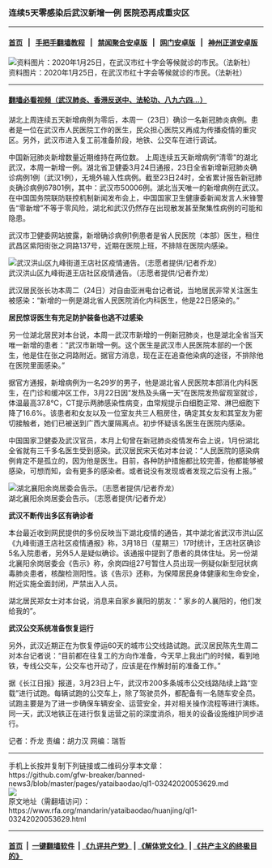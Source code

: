 ### 连续5天零感染后武汉新增一例  医院恐再成重灾区
------------------------

#### [首页](https://github.com/gfw-breaker/banned-news3/blob/master/README.md) &nbsp;&nbsp;|&nbsp;&nbsp; [手把手翻墙教程](https://github.com/gfw-breaker/guides/wiki) &nbsp;&nbsp;|&nbsp;&nbsp; [禁闻聚合安卓版](https://github.com/gfw-breaker/bn-android) &nbsp;&nbsp;|&nbsp;&nbsp; [网门安卓版](https://github.com/oGate2/oGate) &nbsp;&nbsp;|&nbsp;&nbsp; [神州正道安卓版](https://github.com/SzzdOgate/update) 



<div id="headerimg">
 <img alt="资料图片：2020年1月25日，在武汉市红十字会等候就诊的市民。（法新社）" src="https://www.rfa.org/mandarin/yataibaodao/huanjing/ql1-03242020053629.html/AFP_199808.jpg/@@images/b1010a61-109d-459a-908b-d2a17dd002d2.jpeg" title="资料图片：2020年1月25日，在武汉市红十字会等候就诊的市民。（法新社）"/>
 <div id="headerimgcontents">
  <div id="headerimgcaption">
   <span>
    资料图片：2020年1月25日，在武汉市红十字会等候就诊的市民。（法新社）
   </span>
   <!-- zoomattribute -->
  </div>
  <!-- headerimgcaption -->
 </div>
 <!-- headerimagecontents -->
</div>

<hr/>


#### [翻墙必看视频（武汉肺炎、香港反送中、法轮功、八九六四...）](https://github.com/gfw-breaker/banned-news3/blob/master/pages/link3.md)

<div id="storytext">
 <div>
  <div class="slot_header">
  </div>
 </div>
 <p>
  湖北上周连续五天新增病例为零后，本周一（23日）确诊一名新冠肺炎病例。患者是一位在武汉市人民医院工作的医生，民众担心医院又再成为传播疫情的重灾区。另外，武汉市进入复工前准备阶段，地铁、公交车在进行调试。
 </p>
 <p>
  中国新冠肺炎新增数量近期维持在两位数。 上周连续五天新增病例“清零”的湖北武汉，本周一新增一例。湖北省卫健委3月24日通报，23日全省新增新冠肺炎确诊病例1例（武汉1例），无境外输入性病例。截至23日24时，全省累计报告新冠肺炎确诊病例67801例，其中：武汉市50006例。湖北当天唯一的新增病例在武汉。在中国国务院联防联控机制新闻发布会上，中国国家卫生健康委新闻发言人米锋警告“零新增”不等于零风险，湖北和武汉仍然存在出现散发甚至聚集性病例的可能和隐患。
 </p>
 <p>
 </p>
 <p>
 </p>
 <p>
  武汉市卫健委网站披露，新增确诊病例1例患者是省人民医院（本部）医生，租住武昌区紫阳街张之洞路137号，近期在医院上班，不排除在医院内感染。
 </p>
 <p>
 </p>
 <p>
  <div class="image-inline captioned" style="width:1500px;">
   <div style="width:1500px;">
    <img alt="武汉洪山区九峰街道王店社区疫情通告。（志愿者提供/记者乔龙）" src="https://www.rfa.org/mandarin/yataibaodao/huanjing/ql1-03242020053629.html/m0324-ql1p1.jpg" title="武汉洪山区九峰街道王店社区疫情通告。（志愿者提供/记者乔龙）"/>
   </div>
   <div class="image-caption">
    <span style="width:1500px;">
     武汉洪山区九峰街道王店社区疫情通告。（志愿者提供/记者乔龙）
    </span>
    <span class="copyright">
    </span>
   </div>
  </div>
 </p>
 <p>
  武汉居民张长功本周二（24日）对自由亚洲电台记者说，当地居民非常关注医生被感染：“新增的一例是湖北省人民医院消化内科医生，他是22日感染的。”
 </p>
 <p>
  <b>
   居民惊讶医生有充足防护装备也逃不过感染
  </b>
 </p>
 <p>
  另一位湖北居民对本台说，本周一武汉市新增的一例新冠肺炎，也是湖北全省当天唯一新增的患者：“武汉市新增一例。这个医生是武汉市人民医院本部的一个医生，他是住在张之洞路附近。据官方消息，现在正在追查他染病的途径，不排除他在医院里面感染。”
 </p>
 <p>
  据官方通报，新增病例为一名29岁的男子，他是湖北省人民医院本部消化内科医生，在门诊和缓冲区工作，3月22日因“发热及头痛一天”在医院发热留观室就诊，体温最高37.8℃，CT提示两肺感染性病变，血常规提示白细胞正常、淋巴细胞下降了16.6%。该患者和女友以及一位室友共三人租房住，确定其女友和其室友为密切接触者，她们已被送到广西大厦隔离点。初步怀疑该名医生在医院内感染。
 </p>
 <p>
  中国国家卫健委及武汉官员，本月上旬曾在新冠肺炎疫情发布会上说，1月份湖北全省就有三千多名医生受到感染。武汉居民宋天佑对本台说：“人民医院的感染病例肯定不是孤立的，因为他是医生。目前，各种防护措施都比较完善，他都能够被感染，可想而知，会有更多的感染者。或者说没有发现或者发现之后没有上报。”
 </p>
 <p>
 </p>
 <p>
  <div class="image-inline captioned" style="width:1500px;">
   <div style="width:1500px;">
    <img alt="湖北襄阳余岗居委会告示。（志愿者提供/记者乔龙）" src="https://www.rfa.org/mandarin/yataibaodao/huanjing/ql1-03242020053629.html/m0324-ql1p2.JPG" title="湖北襄阳余岗居委会告示。（志愿者提供/记者乔龙）"/>
   </div>
   <div class="image-caption">
    <span style="width:1500px;">
     湖北襄阳余岗居委会告示。（志愿者提供/记者乔龙）
    </span>
    <span class="copyright">
    </span>
   </div>
  </div>
 </p>
 <p>
  <b>
   武汉不断传出多区有确诊者
  </b>
 </p>
 <p>
  本台最近收到网民提供的多份反映当下湖北疫情的通告，其中湖北省武汉市洪山区《九峰街道王店社区疫情通报》称，3月18日（星期三）17时统计，王店社区确诊5名入院患者，另外5人是疑似确诊。该通报中提到了患者的具体住址。另一份湖北襄阳余岗居委会《告示》称，余岗四组27号暂住人员出现一例疑似新型冠状病毒肺炎患者，核酸检测阳性。该《告示》还称，为保障居民身体健康和生命安全，附近实施全面封闭，严禁出入人员。
 </p>
 <p>
  湖北居民郑女士对本台说，消息来自家乡襄阳的朋友：“ 家乡的人襄阳的，他们发给我的”。
 </p>
 <p>
  <b>
   武汉公交系统准备恢复运行
  </b>
 </p>
 <p>
  另外，武汉近期正在为恢复停运60天的城市公交线路试跑。武汉居民陈先生周二对本台记者说：“目前都在往复工的方向作准备，今天早上我出门的时候，看到地铁，专线公交车，公交车也开动了，应该是在作解封前的准备工作。”
 </p>
 <p>
  据《长江日报》报道，3月23日上午，武汉市200多条城市公交线路陆续上路“空载”进行试跑。每辆试跑的公交车上，除了驾驶员外，都配备有一名随车安全员。试跑主要是为了进一步确保车辆安全、运营安全，并对相关操作流程等进行演练。同一天，武汉地铁正在进行恢复运营之前的深度消杀，相关的设备设施维护同步进行。
 </p>
 <p>
 </p>
 <p>
  记者：乔龙 责编：胡力汉 网编：瑞哲
 </p>
</div>

<hr/>
手机上长按并复制下列链接或二维码分享本文章：<br/>
https://github.com/gfw-breaker/banned-news3/blob/master/pages/yataibaodao/ql1-03242020053629.md <br/>
<a href='https://github.com/gfw-breaker/banned-news3/blob/master/pages/yataibaodao/ql1-03242020053629.md'><img src='https://github.com/gfw-breaker/banned-news3/blob/master/pages/yataibaodao/ql1-03242020053629.md.png'/></a> <br/>
原文地址（需翻墙访问）：https://www.rfa.org/mandarin/yataibaodao/huanjing/ql1-03242020053629.html


------------------------
#### [首页](https://github.com/gfw-breaker/banned-news3/blob/master/README.md) &nbsp;|&nbsp; [一键翻墙软件](https://github.com/gfw-breaker/nogfw/blob/master/README.md) &nbsp;| [《九评共产党》](https://github.com/gfw-breaker/9ping.md/blob/master/README.md#九评之一评共产党是什么) | [《解体党文化》](https://github.com/gfw-breaker/jtdwh.md/blob/master/README.md) | [《共产主义的终极目的》](https://github.com/gfw-breaker/gczydzjmd.md/blob/master/README.md)


<img src='http://gfw-breaker.win/banned-news3/pages/yataibaodao/ql1-03242020053629.md' width='0px' height='0px'/>